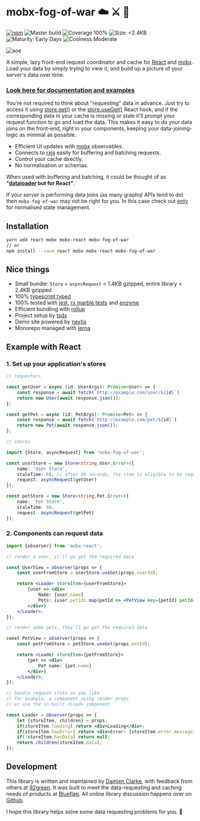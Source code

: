 # mobx-fog-of-war ☁️ ⚔️ 🤯

[![npm](https://img.shields.io/npm/v/mobx-fog-of-war.svg)](https://www.npmjs.com/package/mobx-fog-of-war) ![Master build](https://github.com/92green/mobx-fog-of-war/workflows/CI/badge.svg?branch=master) ![Coverage 100%](https://img.shields.io/badge/coverage-100%25-green) ![Size: <2.4KB](https://img.shields.io/badge/Size-<2.4KB-blue) ![Maturity: Early Days](https://img.shields.io/badge/Maturity-Early%20days-yellow) ![Coolness Moderate](https://img.shields.io/badge/Coolness-Moderate-blue) 

![aoe](https://user-images.githubusercontent.com/345320/91411571-ddf2da80-e88b-11ea-8de7-c0f3462991f4.gif)


A simple, lazy front-end request coordinator and cache for [React](https://reactjs.org/) and [mobx](https://mobx.js.org/). Load your data by simply trying to view it, and build up a picture of your server's data over time.

### [Look here for documentation and examples](https://92green.github.io/mobx-fog-of-war/)

You're not required to think about "requesting" data in advance. Just try to access it using [store.get()](store.md#storeget) or the [store.useGet()](store.md#storeuseget) React hook, and if the corresponding data in your cache is missing or stale it'll prompt your request function to go and load the data. This makes it easy to do your data joins on the front-end, right in your components, keeping your data-joining-logic as minimal as possible.

- Efficient UI updates with [mobx](https://mobx.js.org/) observables.
- Connects to [rxjs](https://rxjs-dev.firebaseapp.com/) easily for buffering and batching requests.
- Control your cache directly.
- No normalisation or schemas.

When used with buffering and batching, it could be thought of as **"[dataloader](https://github.com/graphql/dataloader) but for React"**.

If your _server_ is performing data joins (as many graphql APIs tend to do) then `mobx-fog-of-war` may not be right for you. In this case check out [enty](https://github.com/92green/enty) for normalised state management.


## Installation

```bash
yarn add react mobx mobx-react mobx-fog-of-war
// or
npm install --save react mobx mobx-react mobx-fog-of-war
```


## Nice things

- Small bundle: `Store` + `asyncRequest` < 1.4KB gzipped, entire library < 2.4KB gzipped
- 100% [typescript typed](https://www.typescriptlang.org/)
- 100% tested with [jest](https://jestjs.io/), [rx marble tests](https://rxjs-dev.firebaseapp.com/guide/testing/internal-marble-tests) and [enzyme](https://github.com/enzymejs/enzyme)
- Efficient bundling with [rollup](https://rollupjs.org/guide/en/)
- Project setup by [tsdx](https://tsdx.io/)
- Demo site powered by [nextjs](https://nextjs.org/)
- Monorepo managed with [lerna](https://github.com/lerna/lerna)

## Example with React

### 1. Set up your application's stores

```typescript
// requesters

const getUser = async (id: UserArgs): Promise<User> => {
    const response = await fetch(`http://example.com/user/${id}`)
    return new User(await response.json());
};

const getPet = async (id: PetArgs): Promise<Pet> => {
    const response = await fetch(`http://example.com/pet/${id}`)
    return new Pet(await response.json());
};

// stores

import {Store, asyncRequest} from 'mobx-fog-of-war';

const userStore = new Store<string,User,Error>({
    name: 'User Store',
    staleTime: 60, // after 60 seconds, the item is eligible to be requested again
    request: asyncRequest(getUser)
});

const petStore = new Store<string,Pet,Error>({
    name: 'Pet Store',
    staleTime: 60,
    request: asyncRequest(getPet)
});
```

### 2. Components can request data

```jsx
import {observer} from 'mobx-react';

// render a user, it'll go get the required data

const UserView = observer(props => {
    const userFromStore = userStore.useGet(props.userId);

    return <Loader storeItem={userFromStore}>
        {user => <div>
            Name: {user.name}
            Pets: {user.petIds.map(petId => <PetView key={petId} petId={petId} />)}
        </div>}
    </Loader>;
});

// render some pets, they'll go get the required data

const PetView = observer(props => {
    const petFromStore = petStore.useGet(props.petId);

    return <Loader storeItem={petFromStore}>
        {pet => <div>
            Pet name: {pet.name}
        </div>}
    </Loader>;
});

// handle request state as you like
// for example, a component using render props
// or use the in-built <Load> component

const Loader = observer(props => {
    let {storeItem, children} = props;
    if(storeItem.loading) return <div>Loading</div>;
    if(storeItem.hasError) return <div>Error: {storeItem.error.message}</div>;
    if(!storeItem.hasData) return null;
    return children(storeItem.data);
});
```

## Development

This library is written and maintained by [Damien Clarke](https://damienclarke.me/), with feedback from others at [92green](https://github.com/92green). It was built to meet the data-requesting and caching needs of products at [Blueflag](https://blueflag.com.au/).
All online library discussion happens over on [Github](https://github.com/92green/mobx-fog-of-war).

I hope this library helps solve some data requesting problems for you. 🎉
